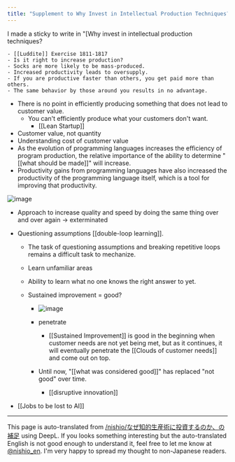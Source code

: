 ```yaml
---
title: "Supplement to Why Invest in Intellectual Production Techniques?"
---
```


I made a sticky to write in "[Why invest in intellectual production techniques?

    - [[Luddite]] Exercise 1811-1817
    - Is it right to increase production?
    - Socks are more likely to be mass-produced.
    - Increased productivity leads to oversupply.
    - If you are productive faster than others, you get paid more than others.
    - The same behavior by those around you results in no advantage.

- There is no point in efficiently producing something that does not lead to customer value.
    - You can't efficiently produce what your customers don't want.
        - [[Lean Startup]]
- Customer value, not quantity
- Understanding cost of customer value
- As the evolution of programming languages increases the efficiency of program production, the relative importance of the ability to determine "[[what should be made]]" will increase.
- Productivity gains from programming languages have also increased the productivity of the programming language itself, which is a tool for improving that productivity.

![image](https://gyazo.com/20894339b30e70f47f83bdcf7f560e18/thumb/1000)


- Approach to increase quality and speed by doing the same thing over and over again → exterminated
- Questioning assumptions [[double-loop learning]].
    - The task of questioning assumptions and breaking repetitive loops remains a difficult task to mechanize.
    - Learn unfamiliar areas
    - Ability to learn what no one knows the right answer to yet.

    - Sustained improvement = good?
        - ![image](https://gyazo.com/5f056c4f1d97516aa8f0be2ae1c0c70d/thumb/1000)

        - penetrate
            - [[Sustained Improvement]] is good in the beginning when customer needs are not yet being met, but as it continues, it will eventually penetrate the [[Clouds of customer needs]] and come out on top.
        - Until now, "[[what was considered good]]" has replaced "not good" over time.
            - [[disruptive innovation]]

- [[Jobs to be lost to AI]]
---
This page is auto-translated from [/nishio/なぜ知的生産術に投資するのか、の補足](https://scrapbox.io/nishio/なぜ知的生産術に投資するのか、の補足) using DeepL. If you looks something interesting but the auto-translated English is not good enough to understand it, feel free to let me know at [@nishio_en](https://twitter.com/nishio_en). I'm very happy to spread my thought to non-Japanese readers.